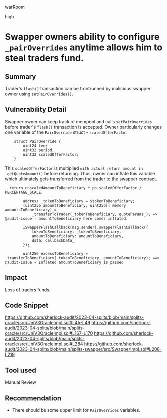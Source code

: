 warRoom

high

# Swapper owners ability to configure `_pairOverrides` anytime allows him to steal traders fund.

## Summary
Trader's `flash()` transaction can be frontrunned by malicious swapper owner using `setPairOverrides()`. 

## Vulnerability Detail
Swapper owner can keep track of mempool and calls `setPairOverrides` before trader's `flash()` transaction is accepted. 
Owner particularly changes one variable of the `PairOverride` struct - `scaledOfferFactor` 
```solidity
    struct PairOverride {
        uint24 fee;
        uint32 period;
        uint32 scaledOfferFactor;
    }
```
This `scaledOfferFactor` is multiplied `with actual return amount in _getQuoteAmount()` before returning. Thus, owner can inflate this variable which ultimately gets transferred from the trader to the swapper contract. 
```solidity
  return unscaledAmountToBeneficiary * po.scaledOfferFactor / PERCENTAGE_SCALE;
```
```solidity
        address _tokenToBeneficiary = $tokenToBeneficiary;
        (uint256 amountToBeneficiary, uint256[] memory amountsToBeneficiary) =
            _transferToTrader(_tokenToBeneficiary, quoteParams_); => @audit-issue - amountToBeneficiary here comes inflated.  

        ISwapperFlashCallback(msg.sender).swapperFlashCallback({
            tokenToBeneficiary: _tokenToBeneficiary,
            amountToBeneficiary: amountToBeneficiary,
            data: callbackData_
        });

        uint256 excessToBeneficiary = _transferToBeneficiary(_tokenToBeneficiary, amountToBeneficiary); ==> @audit-issue - Inflated amountToBeneficiary is passed
```

## Impact
Loss of traders funds. 

## Code Snippet

https://github.com/sherlock-audit/2023-04-splits/blob/main/splits-oracle/src/UniV3OracleImpl.sol#L45-L49
https://github.com/sherlock-audit/2023-04-splits/blob/main/splits-oracle/src/UniV3OracleImpl.sol#L167-L170
https://github.com/sherlock-audit/2023-04-splits/blob/main/splits-oracle/src/UniV3OracleImpl.sol#L284
https://github.com/sherlock-audit/2023-04-splits/blob/main/splits-swapper/src/SwapperImpl.sol#L208-L219

## Tool used
Manual Review

## Recommendation
- There should be some upper limit for `PairOverrides` variables. 